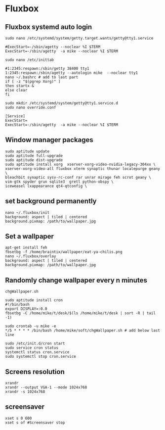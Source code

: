 # Fluxbox
 
## Fluxbox systemd auto login


    sudo nano /etc/systemd/system/getty.target.wants/getty@tty1.service
        
    #ExecStart=-/sbin/agetty --noclear %I $TERM
    ExecStart=-/sbin/agetty  -a mike --noclear %I $TERM
    
    sudo nano /etc/inittab
    
    #1:2345:respawn:/sbin/getty 38400 tty1
    1:2345:respawn:/sbin/agetty --autologin mike  --noclear tty1
    nano ~/.bashrc # add to last part
    if [ -z "$(pgrep Xorg)" ]
    then startx &
    else clear
    fi
    
    sudo mkdir /etc/systemd/system/getty@tty1.service.d
    sudo nano override.conf
    
    [Service]
    ExecStart=
    ExecStart=-/sbin/agetty  -a mike --noclear %I $TERM

## Window manager  packages
    
    sudo aptitude update
    sudo aptitude full-upgrade
    sudo aptitude dist-upgrade
    sudo aptitude install xorg  xserver-xorg-video-nvidia-legacy-304xx \
    xserver-xorg-video-all fluxbox xterm synaptic thunar localepurge geany \
    bleachbit synaptic sysv-rc-conf rar unrar mirage feh scrot geany \
    vim-gtk spyder grun sqlite3  gretl python-obspy \
    iceweasel lxappearance qt4-qtconfig \

## set background permanently
    
    nano ~/.fluxbox/init
    background: aspect | tiled | centered
    background.pixmap: /path/to/wallpaper.jpg

## Set a wallpaper
    
    apt-get install feh
    fbsetbg -f /home/braintix/wallpaper/eat-ya-chilis.png
    nano ~/.fluxbox/overlay
    background: aspect | tiled | centered
    background.pixmap: /path/to/wallpaper.jpg

## Randomly change wallpaper every n minutes
    
    chgWallpaper.sh
    
    sudo aptitude install cron
    #!/bin/bash
    export DISPLAY=:0.0
    fbsetbg -C /home/mike/t/desk/$(ls /home/mike/t/desk | sort -R | tail -1)
    
    sudo crontab -u mike -e
    */5 * * * * /bin/bash /home/mike/soft/chgWallpaper.sh # add below last line
    
    sudo /etc/init.d/cron start
    sudo service cron status
    systemctl status cron.service
    sudo systemctl stop cron.service
    
## Screens resolution 

    xrandr
    xrandr --output VGA-1 --mode 1024x768
    xrandr -s 1024x768
    
## screensaver
 
    xset s 0 600
    xset s of #Screensaver stop
